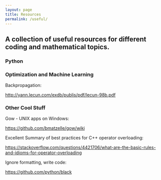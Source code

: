 ```yaml
---
layout: page
title: Resources
permalink: /useful/
---
```


## A collection of useful resources for different coding and mathematical topics.

### Python



### Optimization and Machine Learning

Backpropagation:

<http://yann.lecun.com/exdb/publis/pdf/lecun-98b.pdf>


### Other Cool Stuff
Gow - UNIX apps on Windows:

<https://github.com/bmatzelle/gow/wiki>

Excellent Summary of best practices for C++ operator overloading:

<https://stackoverflow.com/questions/4421706/what-are-the-basic-rules-and-idioms-for-operator-overloading>


Ignore formatting, write code:

https://github.com/python/black
